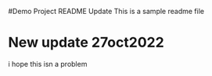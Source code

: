#Demo Project README
Update
This is a sample readme file
# New update 27oct2022
i hope this isn a problem